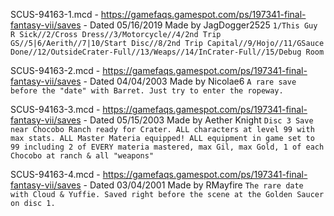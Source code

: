 SCUS-94163-1.mcd - https://gamefaqs.gamespot.com/ps/197341-final-fantasy-vii/saves - Dated 05/16/2019 Made by JagDogger2525 `1/This Guy R Sick//2/Cross Dress//3/Motorcycle//4/2nd Trip GS//5|6/Aerith//7|10/Start Disc//8/2nd Trip Capital//9/Hojo//11/GSauce Done//12/OutsideCrater-Full//13/Weaps//14/InCrater-Full//15/Debug Room`

SCUS-94163-2.mcd - https://gamefaqs.gamespot.com/ps/197341-final-fantasy-vii/saves - Dated 04/04/2003 Made by Nicolae6 `A rare save before the "date" with Barret. Just try to enter the ropeway.`

SCUS-94163-3.mcd - https://gamefaqs.gamespot.com/ps/197341-final-fantasy-vii/saves - Dated 05/15/2003 Made by Aether Knight `Disc 3 Save near Chocobo Ranch ready for Crater. ALL characters at level 99 with max stats. ALL Master Materia equipped! ALL equipment in game set to 99 including 2 of EVERY materia mastered, max Gil, max Gold, 1 of each Chocobo at ranch & all "weapons"`

SCUS-94163-4.mcd - https://gamefaqs.gamespot.com/ps/197341-final-fantasy-vii/saves - Dated 03/04/2001 Made by RMayfire `The rare date with Cloud & Yuffie. Saved right before the scene at the Golden Saucer on disc 1.`
